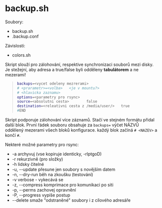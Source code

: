 # backup.sh
Soubory:
* backup.sh
* .backup.conf

Závislosti:
* colors.sh

Skript slouží pro zálohování, respektive synchronizaci souborů mezi disky. 
Je stežejní, aby adresa a true/false byli odděleny **tabulátorem** a ne mezerami!
> ```BASH
> backups=<vycet odeleny mezrerami>
> # <prarametr>=<volba>   <je v mountu?>
> # <hlavicka zaznamu>
> options=<parametry pro rsync>
> source=<absolutni cesta>        false
> destination=<releativni cesta z /media/user/>   true
> #END
> ```
Skript podporuje zálohování více záznamů. Stačí ve stejném formátu přidal další blok. První řádek souboru obsahuje za `backups=` výčet NÁZVŮ oddělený mezerami všech bloků konfigurace. každý blok začíná `# <NAZEV>` a končí `#`.

Nekteré možné parametry pro rsync:
* -a                    archyvuj (vse kopiruje identicky, -rlptgoD)
* -r                    rekurzivně (pro složky)
* -h                    lidsky čitelné
* -u, --update          přesune jen soubory s novějším datem
* -n, --dry-run         běh na zkoušku (testování)
* -v                            verbose - vykecává se
* -z, --compress        komprimace pro komunikaci po siti
* -p, --perms           zachovej opravnění
* -P, --progress        vypíše postup
* --delete              smaže "odstraněné" soubory i z cílového adresáře

